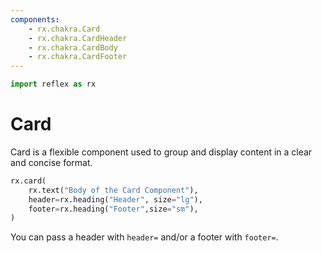 ```yaml
---
components:
    - rx.chakra.Card
    - rx.chakra.CardHeader
    - rx.chakra.CardBody
    - rx.chakra.CardFooter
---
```


```python exec
import reflex as rx
```

# Card

Card is a flexible component used to group and display content in a clear and concise format.

```python demo
rx.card(
    rx.text("Body of the Card Component"), 
    header=rx.heading("Header", size="lg"), 
    footer=rx.heading("Footer",size="sm"),
)
```

You can pass a header with `header=` and/or a footer with `footer=`.

